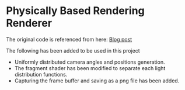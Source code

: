 # Physically Based Rendering Renderer
The original code is referenced from here: [Blog post](http://metalbyexample.com/modelio-materials)

The following has been added to be used in this project
* Uniformly distributed camera angles and positions generation.
* The fragment shader has been modified to separate each light distribution functions.
* Capturing the frame buffer and saving as a png file has been added.
